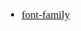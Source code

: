 <span  style="font-family: Simsun,serif; font-size: 17px; ">

- [font-family](https://developer.mozilla.org/zh-CN/docs/Web/CSS/font-family)

</span>